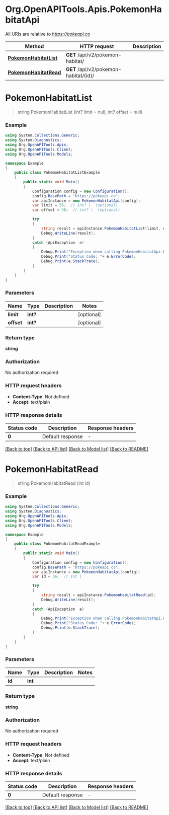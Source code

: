 # Org.OpenAPITools.Apis.PokemonHabitatApi

All URIs are relative to *https://pokeapi.co*

Method | HTTP request | Description
------------- | ------------- | -------------
[**PokemonHabitatList**](PokemonHabitatApi.md#pokemonhabitatlist) | **GET** /api/v2/pokemon-habitat/ | 
[**PokemonHabitatRead**](PokemonHabitatApi.md#pokemonhabitatread) | **GET** /api/v2/pokemon-habitat/{id}/ | 


<a name="pokemonhabitatlist"></a>
# **PokemonHabitatList**
> string PokemonHabitatList (int? limit = null, int? offset = null)



### Example
```csharp
using System.Collections.Generic;
using System.Diagnostics;
using Org.OpenAPITools.Apis;
using Org.OpenAPITools.Client;
using Org.OpenAPITools.Models;

namespace Example
{
    public class PokemonHabitatListExample
    {
        public static void Main()
        {
            Configuration config = new Configuration();
            config.BasePath = "https://pokeapi.co";
            var apiInstance = new PokemonHabitatApi(config);
            var limit = 56;  // int? |  (optional) 
            var offset = 56;  // int? |  (optional) 

            try
            {
                string result = apiInstance.PokemonHabitatList(limit, offset);
                Debug.WriteLine(result);
            }
            catch (ApiException  e)
            {
                Debug.Print("Exception when calling PokemonHabitatApi.PokemonHabitatList: " + e.Message );
                Debug.Print("Status Code: "+ e.ErrorCode);
                Debug.Print(e.StackTrace);
            }
        }
    }
}
```

### Parameters

Name | Type | Description  | Notes
------------- | ------------- | ------------- | -------------
 **limit** | **int?**|  | [optional] 
 **offset** | **int?**|  | [optional] 

### Return type

**string**

### Authorization

No authorization required

### HTTP request headers

 - **Content-Type**: Not defined
 - **Accept**: text/plain


### HTTP response details
| Status code | Description | Response headers |
|-------------|-------------|------------------|
| **0** | Default response |  -  |

[[Back to top]](#) [[Back to API list]](../README.md#documentation-for-api-endpoints) [[Back to Model list]](../README.md#documentation-for-models) [[Back to README]](../README.md)

<a name="pokemonhabitatread"></a>
# **PokemonHabitatRead**
> string PokemonHabitatRead (int id)



### Example
```csharp
using System.Collections.Generic;
using System.Diagnostics;
using Org.OpenAPITools.Apis;
using Org.OpenAPITools.Client;
using Org.OpenAPITools.Models;

namespace Example
{
    public class PokemonHabitatReadExample
    {
        public static void Main()
        {
            Configuration config = new Configuration();
            config.BasePath = "https://pokeapi.co";
            var apiInstance = new PokemonHabitatApi(config);
            var id = 56;  // int | 

            try
            {
                string result = apiInstance.PokemonHabitatRead(id);
                Debug.WriteLine(result);
            }
            catch (ApiException  e)
            {
                Debug.Print("Exception when calling PokemonHabitatApi.PokemonHabitatRead: " + e.Message );
                Debug.Print("Status Code: "+ e.ErrorCode);
                Debug.Print(e.StackTrace);
            }
        }
    }
}
```

### Parameters

Name | Type | Description  | Notes
------------- | ------------- | ------------- | -------------
 **id** | **int**|  | 

### Return type

**string**

### Authorization

No authorization required

### HTTP request headers

 - **Content-Type**: Not defined
 - **Accept**: text/plain


### HTTP response details
| Status code | Description | Response headers |
|-------------|-------------|------------------|
| **0** | Default response |  -  |

[[Back to top]](#) [[Back to API list]](../README.md#documentation-for-api-endpoints) [[Back to Model list]](../README.md#documentation-for-models) [[Back to README]](../README.md)

